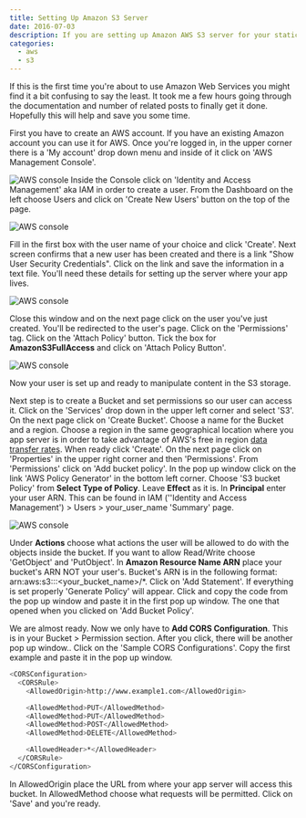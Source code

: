 ```yaml
---
title: Setting Up Amazon S3 Server
date: 2016-07-03
description: If you are setting up Amazon AWS S3 server for your static files, this article might help you answer some questions and ease the process.
categories:
  - aws
  - s3
---
```


If this is the first time you're about to use Amazon Web Services you might find it a bit confusing to say the least. It took me a few hours going through the documentation and number of related posts to finally get it done. Hopefully this will help and save you some time.

First you have to create an AWS account. If you have an existing Amazon account you can use it for AWS. Once you're logged in, in the upper corner there is a 'My account' drop down menu and inside of it click on 'AWS Management Console'.

![AWS console](https://blog-radi.s3.amazonaws.com/setting-up-amazon-s3-server/content_aws-myaccount.png#center)
Inside the Console click on 'Identity and Access Management' aka IAM in order to create a user. From the Dashboard on the left choose Users and click on 'Create New Users' button on the top of the page.

![AWS console](https://blog-radi.s3.amazonaws.com/setting-up-amazon-s3-server/content_aws-create-users.png#center)

Fill in the first box with the user name of your choice and click 'Create'. Next screen confirms that a new user has been created and there is a link "Show User Security Credentials". Click on the link and save the information in a text file. You'll need these details for setting up the server where your app lives.

![AWS console](https://blog-radi.s3.amazonaws.com/setting-up-amazon-s3-server/content_aws-new-user.png#center)

Close this window and on the next page click on the user you've just created. You'll be redirected to the user's page. Click on the 'Permissions' tag. Click on the 'Attach Policy' button. Tick the box for **AmazonS3FullAccess** and click on 'Attach Policy Button'.

![AWS console](https://blog-radi.s3.amazonaws.com/setting-up-amazon-s3-server/content_aws-policy.png#center)

Now your user is set up and ready to manipulate content in the S3 storage.

Next step is to create a Bucket and set permissions so our user can access it. Click on the 'Services' drop down in the upper left corner and select 'S3'. On the next page click on 'Create Bucket'. Choose a name for the Bucket and a region. Choose a region in the same geographical location where you app server is in order to take advantage of AWS's free in region [data transfer rates](http://aws.amazon.com/s3/pricing/). When ready click 'Create'. On the next page click on 'Properties' in the upper right corner and then 'Permissions'. From 'Permissions' click on 'Add bucket policy'. In the pop up window click on the link 'AWS Policy Generator' in the bottom left corner. Choose 'S3 bucket Policy' from **Select Type of Policy**. Leave **Effect** as it is. In **Principal** enter your user ARN. This can be found in IAM (''Identity and Access Management') > Users > your_user_name 'Summary' page.

![AWS console](https://blog-radi.s3.amazonaws.com/setting-up-amazon-s3-server/content_aws-user-arn.png#center)

Under **Actions** choose what actions the user will be allowed to do with the objects inside the bucket. If you want to allow Read/Write choose 'GetObject' and 'PutObject'. In **Amazon Resource Name ARN** place your bucket's ARN NOT your user's. Bucket's ARN is in the following format: arn:aws:s3:::<your_bucket_name>/\*. Click on 'Add Statement'. If everything is set properly 'Generate Policy' will appear. Click and copy the code from the pop up window and paste it in the first pop up window. The one that opened when you clicked on 'Add Bucket Policy'.

We are almost ready. Now we only have to **Add CORS Configuration**. This is in your Bucket > Permission section. After you click, there will be another pop up window.. Click on the 'Sample CORS Configurations'. Copy the first example and paste it in the pop up window.

```bash
<CORSConfiguration>
  <CORSRule>
    <AllowedOrigin>http://www.example1.com</AllowedOrigin>

    <AllowedMethod>PUT</AllowedMethod>
    <AllowedMethod>PUT</AllowedMethod>
    <AllowedMethod>POST</AllowedMethod>
    <AllowedMethod>DELETE</AllowedMethod>

    <AllowedHeader>*</AllowedHeader>
  </CORSRule>
</CORSConfiguration>
```

In AllowedOrigin place the URL from where your app server will access this bucket. In AllowedMethod choose what requests will be permitted. Click on 'Save' and you're ready.
